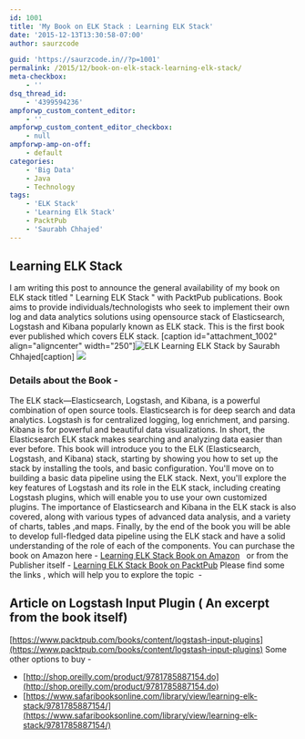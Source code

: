 ```yaml
---
id: 1001
title: 'My Book on ELK Stack : Learning ELK Stack'
date: '2015-12-13T13:30:58-07:00'
author: saurzcode

guid: 'https://saurzcode.in//?p=1001'
permalink: /2015/12/book-on-elk-stack-learning-elk-stack/
meta-checkbox:
    - ''
dsq_thread_id:
    - '4399594236'
ampforwp_custom_content_editor:
    - ''
ampforwp_custom_content_editor_checkbox:
    - null
ampforwp-amp-on-off:
    - default
categories:
    - 'Big Data'
    - Java
    - Technology
tags:
    - 'ELK Stack'
    - 'Learning Elk Stack'
    - PacktPub
    - 'Saurabh Chhajed'
---
```


## Learning ELK Stack


I am writing this post to announce the general availability of my book on ELK stack titled " Learning ELK Stack " with PacktPub publications. Book aims to provide individuals/technologists who seek to implement their own log and data analytics solutions using opensource stack of Elasticsearch, Logstash and Kibana popularly known as ELK stack. This is the first book ever published which covers ELK stack. [caption id="attachment\_1002" align="aligncenter" width="250"]![ELK]({{site.baseurl}}/assets/uploads/2015/12/Learning-Elk-250x300.png) Learning ELK Stack by Saurabh Chhajed[caption] ![](http://ir-in.amazon-adsystem.com/e/ir?t=saurzcode-21&l=as2&o=31&a=B0146WY5QM)  
<!--more-->
### Details about the Book -

The ELK stack—Elasticsearch, Logstash, and Kibana, is a powerful combination of open source tools. Elasticsearch is for deep search and data analytics. Logstash is for centralized logging, log enrichment, and parsing. Kibana is for powerful and beautiful data visualizations. In short, the Elasticsearch ELK stack makes searching and analyzing data easier than ever before. This book will introduce you to the ELK (Elasticsearch, Logstash, and Kibana) stack, starting by showing you how to set up the stack by installing the tools, and basic configuration. You'll move on to building a basic data pipeline using the ELK stack. Next, you'll explore the key features of Logstash and its role in the ELK stack, including creating Logstash plugins, which will enable you to use your own customized plugins. The importance of Elasticsearch and Kibana in the ELK stack is also covered, along with various types of advanced data analysis, and a variety of charts, tables ,and maps. Finally, by the end of the book you will be able to develop full-fledged data pipeline using the ELK stack and have a solid understanding of the role of each of the components. You can purchase the book on Amazon here - [Learning ELK Stack Book on Amazon](http://www.amazon.in/gp/product/B0146WY5QM/ref=as_li_tl?ie=UTF8&camp=3626&creative=24822&creativeASIN=B0146WY5QM&linkCode=as2&tag=saurzcode-21)   or from the Publisher itself - [Learning ELK Stack Book on PacktPub](https://www.packtpub.com/big-data-and-business-intelligence/learning-elk-stack) Please find some the links , which will help you to explore the topic  -

Article on Logstash Input Plugin ( An excerpt from the book itself)
-------------------------------------------------------------------

[https://www.packtpub.com/books/content/logstash-input-plugins](https://www.packtpub.com/books/content/logstash-input-plugins) Some other options to buy -

*   [http://shop.oreilly.com/product/9781785887154.do](http://shop.oreilly.com/product/9781785887154.do)
*   [https://www.safaribooksonline.com/library/view/learning-elk-stack/9781785887154/](https://www.safaribooksonline.com/library/view/learning-elk-stack/9781785887154/)